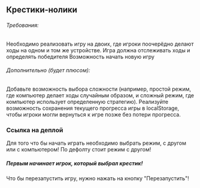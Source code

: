 <h2>Крестики-нолики</h2>

<h6>Требования:</h6>


Необходимо реализовать игру на двоих, где игроки поочерёдно делают ходы на одном и том же устройстве.
Игра должна отслеживать ходы и определять победителя
Возможность начать новую игру

<h6>Дополнительно (будет плюсом): </h6>

Добавьте возможность выбора сложности (например, простой режим, где компьютер делает ходы случайным образом, и сложный режим, где компьютер использует определенную стратегию).
Реализуйте возможность сохранения текущего прогресса игры в localStorage, чтобы игроки могли вернуться к игре позже без потери прогресса.

<h3><a>Ссылка на деплой</a></h3>

Для того что бы начать играть необходимо выбрать режим, с другом или с компьютером! По дефолту стоит режим с другом! 

<h5>Первым начинает игрок, который выбрал крестик!</h5>

Что бы перезапустить игру, нужно нажать на кнопку "Перезапустить"!
 
